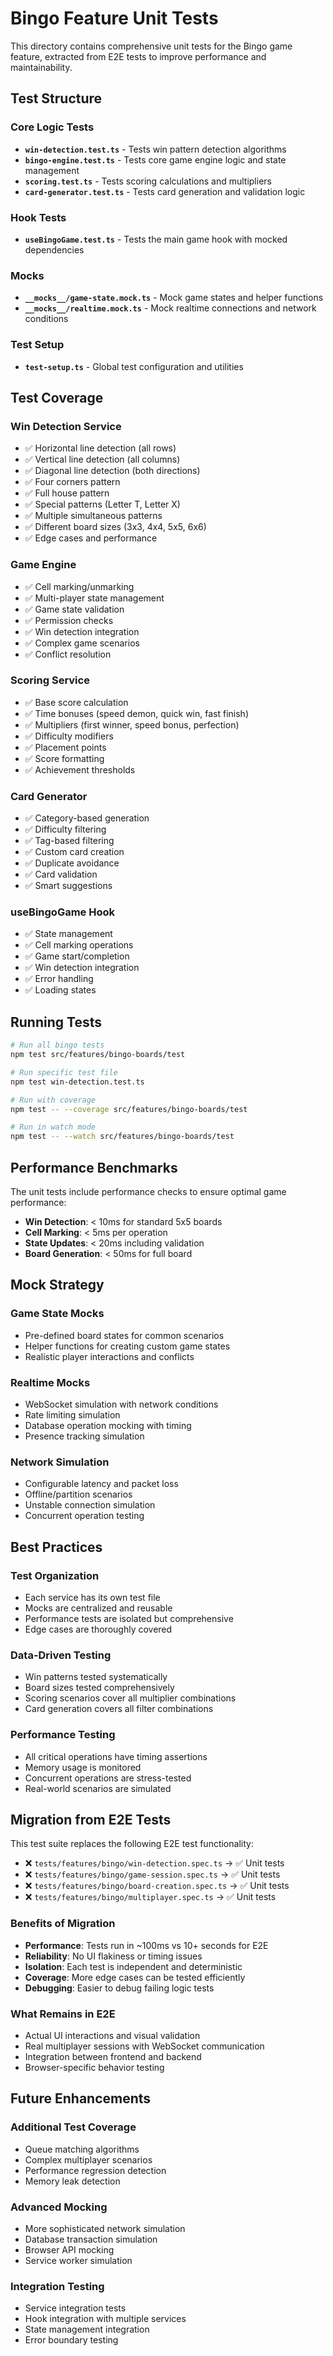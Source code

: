 # Bingo Feature Unit Tests

This directory contains comprehensive unit tests for the Bingo game feature, extracted from E2E tests to improve performance and maintainability.

## Test Structure

### Core Logic Tests
- **`win-detection.test.ts`** - Tests win pattern detection algorithms
- **`bingo-engine.test.ts`** - Tests core game engine logic and state management
- **`scoring.test.ts`** - Tests scoring calculations and multipliers
- **`card-generator.test.ts`** - Tests card generation and validation logic

### Hook Tests
- **`useBingoGame.test.ts`** - Tests the main game hook with mocked dependencies

### Mocks
- **`__mocks__/game-state.mock.ts`** - Mock game states and helper functions
- **`__mocks__/realtime.mock.ts`** - Mock realtime connections and network conditions

### Test Setup
- **`test-setup.ts`** - Global test configuration and utilities

## Test Coverage

### Win Detection Service
- ✅ Horizontal line detection (all rows)
- ✅ Vertical line detection (all columns)  
- ✅ Diagonal line detection (both directions)
- ✅ Four corners pattern
- ✅ Full house pattern
- ✅ Special patterns (Letter T, Letter X)
- ✅ Multiple simultaneous patterns
- ✅ Different board sizes (3x3, 4x4, 5x5, 6x6)
- ✅ Edge cases and performance

### Game Engine
- ✅ Cell marking/unmarking
- ✅ Multi-player state management
- ✅ Game state validation
- ✅ Permission checks
- ✅ Win detection integration
- ✅ Complex game scenarios
- ✅ Conflict resolution

### Scoring Service
- ✅ Base score calculation
- ✅ Time bonuses (speed demon, quick win, fast finish)
- ✅ Multipliers (first winner, speed bonus, perfection)
- ✅ Difficulty modifiers
- ✅ Placement points
- ✅ Score formatting
- ✅ Achievement thresholds

### Card Generator
- ✅ Category-based generation
- ✅ Difficulty filtering
- ✅ Tag-based filtering
- ✅ Custom card creation
- ✅ Duplicate avoidance
- ✅ Card validation
- ✅ Smart suggestions

### useBingoGame Hook
- ✅ State management
- ✅ Cell marking operations
- ✅ Game start/completion
- ✅ Win detection integration
- ✅ Error handling
- ✅ Loading states

## Running Tests

```bash
# Run all bingo tests
npm test src/features/bingo-boards/test

# Run specific test file
npm test win-detection.test.ts

# Run with coverage
npm test -- --coverage src/features/bingo-boards/test

# Run in watch mode
npm test -- --watch src/features/bingo-boards/test
```

## Performance Benchmarks

The unit tests include performance checks to ensure optimal game performance:

- **Win Detection**: < 10ms for standard 5x5 boards
- **Cell Marking**: < 5ms per operation
- **State Updates**: < 20ms including validation
- **Board Generation**: < 50ms for full board

## Mock Strategy

### Game State Mocks
- Pre-defined board states for common scenarios
- Helper functions for creating custom game states
- Realistic player interactions and conflicts

### Realtime Mocks
- WebSocket simulation with network conditions
- Rate limiting simulation
- Database operation mocking with timing
- Presence tracking simulation

### Network Simulation
- Configurable latency and packet loss
- Offline/partition scenarios
- Unstable connection simulation
- Concurrent operation testing

## Best Practices

### Test Organization
- Each service has its own test file
- Mocks are centralized and reusable
- Performance tests are isolated but comprehensive
- Edge cases are thoroughly covered

### Data-Driven Testing
- Win patterns tested systematically
- Board sizes tested comprehensively
- Scoring scenarios cover all multiplier combinations
- Card generation covers all filter combinations

### Performance Testing
- All critical operations have timing assertions
- Memory usage is monitored
- Concurrent operations are stress-tested
- Real-world scenarios are simulated

## Migration from E2E Tests

This test suite replaces the following E2E test functionality:
- ❌ `tests/features/bingo/win-detection.spec.ts` → ✅ Unit tests
- ❌ `tests/features/bingo/game-session.spec.ts` → ✅ Unit tests  
- ❌ `tests/features/bingo/board-creation.spec.ts` → ✅ Unit tests
- ❌ `tests/features/bingo/multiplayer.spec.ts` → ✅ Unit tests

### Benefits of Migration
- **Performance**: Tests run in ~100ms vs 10+ seconds for E2E
- **Reliability**: No UI flakiness or timing issues
- **Isolation**: Each test is independent and deterministic
- **Coverage**: More edge cases can be tested efficiently
- **Debugging**: Easier to debug failing logic tests

### What Remains in E2E
- Actual UI interactions and visual validation
- Real multiplayer sessions with WebSocket communication
- Integration between frontend and backend
- Browser-specific behavior testing

## Future Enhancements

### Additional Test Coverage
- Queue matching algorithms
- Complex multiplayer scenarios
- Performance regression detection
- Memory leak detection

### Advanced Mocking
- More sophisticated network simulation
- Database transaction simulation
- Browser API mocking
- Service worker simulation

### Integration Testing
- Service integration tests
- Hook integration with multiple services
- State management integration
- Error boundary testing